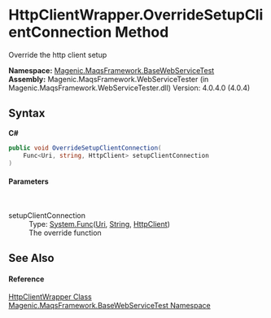 # HttpClientWrapper.OverrideSetupClientConnection Method 
 

Override the http client setup

**Namespace:**&nbsp;<a href="#/MAQS_4/WebServices_AUTOGENERATED/Magenic-MaqsFramework-BaseWebServiceTest_Namespace">Magenic.MaqsFramework.BaseWebServiceTest</a><br />**Assembly:**&nbsp;Magenic.MaqsFramework.WebServiceTester (in Magenic.MaqsFramework.WebServiceTester.dll) Version: 4.0.4.0 (4.0.4)

## Syntax

**C#**<br />
``` C#
public void OverrideSetupClientConnection(
	Func<Uri, string, HttpClient> setupClientConnection
)
```


#### Parameters
&nbsp;<dl><dt>setupClientConnection</dt><dd>Type: <a href="http://msdn2.microsoft.com/en-us/library/bb534647" target="_blank">System.Func</a>(<a href="http://msdn2.microsoft.com/en-us/library/txt7706a" target="_blank">Uri</a>, <a href="http://msdn2.microsoft.com/en-us/library/s1wwdcbf" target="_blank">String</a>, <a href="http://msdn2.microsoft.com/en-us/library/hh193681" target="_blank">HttpClient</a>)<br />The override function</dd></dl>

## See Also


#### Reference
<a href="#/MAQS_4/WebServices_AUTOGENERATED/HttpClientWrapper_Class">HttpClientWrapper Class</a><br /><a href="#/MAQS_4/WebServices_AUTOGENERATED/Magenic-MaqsFramework-BaseWebServiceTest_Namespace">Magenic.MaqsFramework.BaseWebServiceTest Namespace</a><br />
